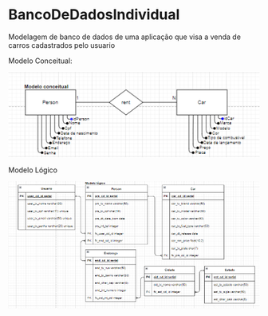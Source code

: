 # BancoDeDadosIndividual
Modelagem de banco de dados de uma aplicação que visa a venda de carros cadastrados pelo usuario

Modelo Conceitual:

![Alt text](<Modelo conceitual.png>)

Modelo Lógico

![Alt text](<Modelo lógico.png>)

